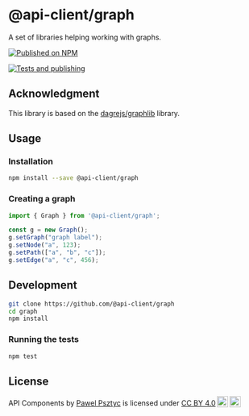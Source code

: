 # @api-client/graph

A set of libraries helping working with graphs.

[![Published on NPM](https://img.shields.io/npm/v/@api-client/graph.svg)](https://www.npmjs.com/package/@api-client/graph)

[![Tests and publishing](https://github.com/api-client/graph/actions/workflows/deployment.yml/badge.svg)](https://github.com/api-client/graph/actions/workflows/deployment.yml)

## Acknowledgment

This library is based on the [dagrejs/graphlib](https://github.com/dagrejs/graphlib) library.

## Usage

### Installation

```sh
npm install --save @api-client/graph
```

### Creating a graph

```javascript
import { Graph } from '@api-client/graph';

const g = new Graph();
g.setGraph("graph label");
g.setNode("a", 123);
g.setPath(["a", "b", "c"]);
g.setEdge("a", "c", 456);
```

## Development

```sh
git clone https://github.com/@api-client/graph
cd graph
npm install
```

### Running the tests

```sh
npm test
```

## License

<!-- API Components © 2021 by Pawel Psztyc is licensed under CC BY 4.0. -->

<p xmlns:cc="http://creativecommons.org/ns#" xmlns:dct="http://purl.org/dc/terms/"><span property="dct:title">API Components</span> by <a rel="cc:attributionURL dct:creator" property="cc:attributionName" href="https://github.com/jarrodek">Pawel Psztyc</a> is licensed under <a href="http://creativecommons.org/licenses/by/4.0/?ref=chooser-v1" target="_blank" rel="license noopener noreferrer" style="display:inline-block;">CC BY 4.0<img style="height:22px!important;margin-left:3px;vertical-align:text-bottom;" src="https://mirrors.creativecommons.org/presskit/icons/cc.svg?ref=chooser-v1"><img style="height:22px!important;margin-left:3px;vertical-align:text-bottom;" src="https://mirrors.creativecommons.org/presskit/icons/by.svg?ref=chooser-v1"></a></p>

